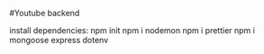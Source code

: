 #Youtube backend

install dependencies:
npm init
npm i nodemon
npm i prettier
npm i mongoose express dotenv
